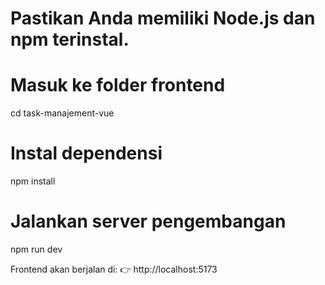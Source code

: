 # Pastikan Anda memiliki Node.js dan npm terinstal.
# Masuk ke folder frontend
cd  task-manajement-vue

# Instal dependensi
npm install

# Jalankan server pengembangan
npm run dev

Frontend akan berjalan di:
👉 http://localhost:5173
